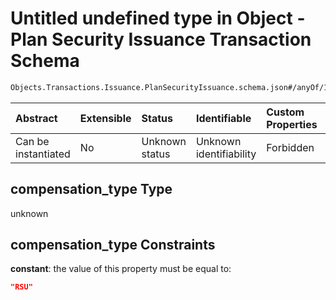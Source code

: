 # Untitled undefined type in Object - Plan Security Issuance Transaction Schema

```txt
Objects.Transactions.Issuance.PlanSecurityIssuance.schema.json#/anyOf/1/properties/compensation_type
```



| Abstract            | Extensible | Status         | Identifiable            | Custom Properties | Additional Properties | Access Restrictions | Defined In                                                                                                                              |
| :------------------ | :--------- | :------------- | :---------------------- | :---------------- | :-------------------- | :------------------ | :-------------------------------------------------------------------------------------------------------------------------------------- |
| Can be instantiated | No         | Unknown status | Unknown identifiability | Forbidden         | Allowed               | none                | [PlanSecurityIssuance.schema.json*](../../schema/objects/transactions/issuance/PlanSecurityIssuance.schema.json "open original schema") |

## compensation_type Type

unknown

## compensation_type Constraints

**constant**: the value of this property must be equal to:

```json
"RSU"
```
